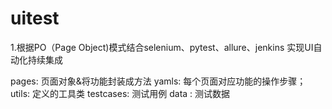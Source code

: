 # uitest

1.根据PO（Page Object)模式结合selenium、pytest、allure、jenkins 实现UI自动化持续集成

pages: 页面对象&将功能封装成方法
yamls: 每个页面对应功能的操作步骤；
utils: 定义的工具类
testcases: 测试用例
data : 测试数据

